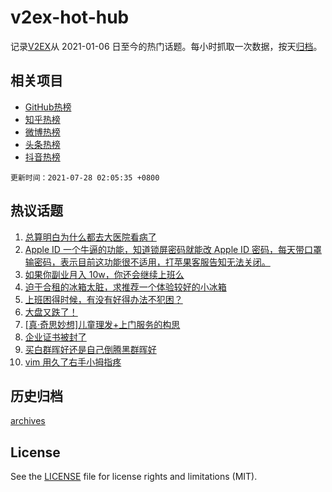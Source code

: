 # v2ex-hot-hub

 记录[V2EX](https://www.v2ex.com/)从 2021-01-06 日至今的热门话题。每小时抓取一次数据，按天[归档](archives)。
 
 ## 相关项目

- [GitHub热榜](https://github.com/lonnyzhang423/github-hot-hub)
- [知乎热榜](https://github.com/lonnyzhang423/zhihu-hot-hub)
- [微博热榜](https://github.com/lonnyzhang423/weibo-hot-hub)
- [头条热榜](https://github.com/lonnyzhang423/toutiao-hot-hub)
- [抖音热榜](https://github.com/lonnyzhang423/douyin-hot-hub)


 `更新时间：2021-07-28 02:05:35 +0800`

## 热议话题

1. [总算明白为什么都去大医院看病了](https://www.v2ex.com/t/791976)
1. [Apple ID 一个牛逼的功能，知道锁屏密码就能改 Apple ID 密码，每天带口罩输密码，表示目前这功能很不适用，打苹果客服告知无法关闭。](https://www.v2ex.com/t/792015)
1. [如果你副业月入 10w，你还会继续上班么](https://www.v2ex.com/t/792067)
1. [迫于合租的冰箱太脏，求推荐一个体验较好的小冰箱](https://www.v2ex.com/t/792002)
1. [上班困得时候，有没有好得办法不犯困？](https://www.v2ex.com/t/791982)
1. [大盘又跌了！](https://www.v2ex.com/t/792061)
1. [[真·奇思妙想]儿童理发+上门服务的构思](https://www.v2ex.com/t/792047)
1. [企业证书被封了](https://www.v2ex.com/t/791985)
1. [买白群晖好还是自己倒腾黑群晖好](https://www.v2ex.com/t/792068)
1. [vim 用久了右手小拇指疼](https://www.v2ex.com/t/792022)

## 历史归档

[archives](archives)

## License

See the [LICENSE](LICENSE) file for license rights and limitations (MIT).
